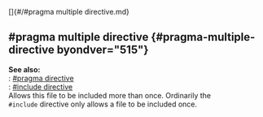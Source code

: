 []{#/#pragma multiple directive.md}    
## #pragma multiple directive {#pragma-multiple-directive byondver="515"}    
**See also:**    
:   [#pragma directive](/DM/preprocessor/pragma)    
:   [#include directive](/DM/preprocessor/include)    
Allows this file to be included more than once. Ordinarily the    
`#include` directive only allows a file to be included once.  